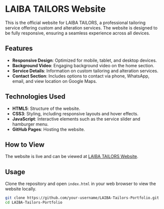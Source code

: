 # LAIBA TAILORS Website

This is the official website for LAIBA TAILORS, a professional tailoring service offering custom and alteration services. The website is designed to be fully responsive, ensuring a seamless experience across all devices.

## Features

- **Responsive Design**: Optimized for mobile, tablet, and desktop devices.
- **Background Video**: Engaging background video on the home section.
- **Service Details**: Information on custom tailoring and alteration services.
- **Contact Section**: Includes options to contact via phone, WhatsApp, email, and view location on Google Maps.

## Technologies Used

- **HTML5**: Structure of the website.
- **CSS3**: Styling, including responsive layouts and hover effects.
- **JavaScript**: Interactive elements such as the service slider and hamburger menu.
- **GitHub Pages**: Hosting the website.

## How to View

The website is live and can be viewed at [LAIBA TAILORS Website](https://muavia-coder.github.io/LAIBA-TAILOR.IO/).

## Usage

Clone the repository and open `index.html` in your web browser to view the website locally.

```bash
git clone https://github.com/your-username/LAIBA-Tailors-Portfolio.git
cd LAIBA-Tailors-Portfolio

